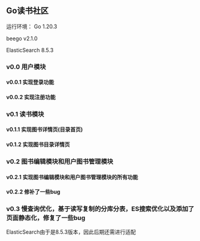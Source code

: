## Go读书社区

运行环境：
Go 1.20.3

beego v2.1.0

ElasticSearch 8.5.3

### v0.0 用户模块
#### v0.0.1 实现登录功能
#### v0.0.2 实现注册功能
### v0.1 读书模块
#### v0.1.1 实现图书详情页(目录首页)
#### v0.1.2 实现图书目录详情页
### v0.2 图书编辑模块和用户图书管理模块
#### v0.2.1 实现图书编辑模块和用户图书管理模块的所有功能
#### v0.2.2 修补了一些bug 
### v0.3 慢查询优化，基于读写复制的分库分表，ES搜索优化以及添加了页面静态化，修复了一些bug

ElasticSearch由于是8.5.3版本，因此后期还需进行适配


